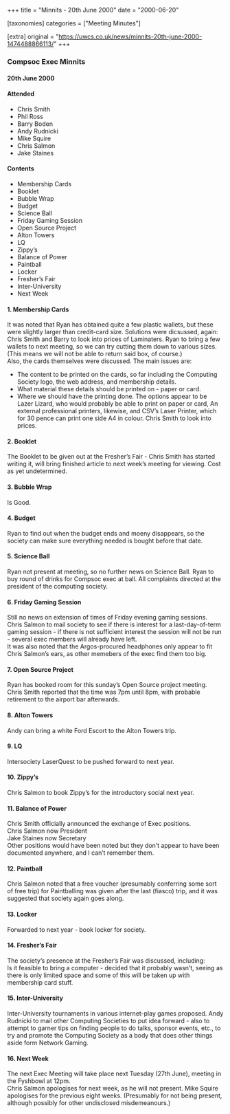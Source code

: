 +++
title = "Minnits - 20th June 2000"
date = "2000-06-20"

[taxonomies]
categories = ["Meeting Minutes"]

[extra]
original = "https://uwcs.co.uk/news/minnits-20th-june-2000-1474488866113/"
+++

### Compsoc Exec Minnits

#### 20th June 2000

#### Attended

  - Chris Smith
  - Phil Ross
  - Barry Boden
  - Andy Rudnicki
  - Mike Squire
  - Chris Salmon
  - Jake Staines

#### Contents

  - Membership Cards
  - Booklet
  - Bubble Wrap
  - Budget
  - Science Ball
  - Friday Gaming Session
  - Open Source Project
  - Alton Towers
  - LQ
  - Zippy’s
  - Balance of Power
  - Paintball
  - Locker
  - Fresher’s Fair
  - Inter-University
  - Next Week

#### 1\. Membership Cards

It was noted that Ryan has obtained quite a few plastic wallets, but these were slightly larger than credit-card size. Solutions were dicsussed, again:  
Chris Smith and Barry to look into prices of Laminaters. Ryan to bring a few wallets to next meeting, so we can try cutting them down to various sizes. (This means we will not be able to return said box, of course.)  
Also, the cards themselves were discussed. The main issues are:

  - The content to be printed on the cards, so far including the Computing Society logo, the web address, and membership details.
  - What material these details should be printed on - paper or card.
  - Where we should have the printing done. The options appear to be Lazer Lizard, who would probably be able to print on paper or card, An external professional printers, likewise, and CSV’s Laser Printer, which for 30 pence can print one side A4 in colour. Chris Smith to look into prices.

#### 2\. Booklet

The Booklet to be given out at the Fresher’s Fair - Chris Smith has started writing it, will bring finished article to next week’s meeting for viewing. Cost as yet undetermined.

#### 3\. Bubble Wrap

Is Good.

#### 4\. Budget

Ryan to find out when the budget ends and moeny disappears, so the society can make sure everything needed is bought before that date.

#### 5\. Science Ball

Ryan not present at meeting, so no further news on Science Ball. Ryan to buy round of drinks for Compsoc exec at ball. All complaints directed at the president of the computing society.

#### 6\. Friday Gaming Session

Still no news on extension of times of Friday evening gaming sessions. Chris Salmon to mail society to see if there is interest for a last-day-of-term gaming session - if there is not sufficient interest the session will not be run - several exec members will already have left.  
It was also noted that the Argos-procured headphones only appear to fit Chris Salmon’s ears, as other memebers of the exec find them too big.

#### 7\. Open Source Project

Ryan has booked room for this sunday’s Open Source project meeting. Chris Smith reported that the time was 7pm until 8pm, with probable retirement to the airport bar afterwards.

#### 8\. Alton Towers

Andy can bring a white Ford Escort to the Alton Towers trip.

#### 9\. LQ

Intersociety LaserQuest to be pushed forward to next year.

#### 10\. Zippy’s

Chris Salmon to book Zippy’s for the introductory social next year.

#### 11\. Balance of Power

Chris Smith officially announced the exchange of Exec positions.  
Chris Salmon now President  
Jake Staines now Secretary  
Other positions would have been noted but they don’t appear to have been documented anywhere, and I can’t remember them.

#### 12\. Paintball

Chris Salmon noted that a free voucher (presumably conferring some sort of free trip) for Paintballing was given after the last (fiasco) trip, and it was suggested that society again goes along.

#### 13\. Locker

Forwarded to next year - book locker for society.

#### 14\. Fresher’s Fair

The society’s presence at the Fresher’s Fair was discussed, including:  
Is it feasible to bring a computer - decided that it probably wasn’t, seeing as there is only limited space and some of this will be taken up with membership card stuff.

#### 15\. Inter-University

Inter-University tournaments in various internet-play games proposed. Andy Rudnicki to mail other Computing Societies to put idea forward - also to attempt to garner tips on finding people to do talks, sponsor events, etc., to try and promote the Computing Society as a body that does other things aside form Network Gaming.

#### 16\. Next Week

The next Exec Meeting will take place next Tuesday (27th June), meeting in the Fyshbowl at 12pm.  
Chris Salmon apologises for next week, as he will not present. Mike Squire apologises for the previous eight weeks. (Presumably for not being present, although possibly for other undisclosed misdemeanours.)
